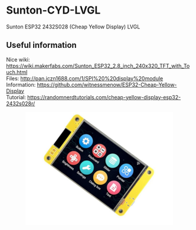 # Sunton-CYD-LVGL
Sunton  ESP32 2432S028 (Cheap Yellow Display) LVGL

## Useful information
Nice wiki:    https://wiki.makerfabs.com/Sunton_ESP32_2.8_inch_240x320_TFT_with_Touch.html   
Files:        http://pan.jczn1688.com/1/SPI%20%20display%20module    
Information:  https://github.com/witnessmenow/ESP32-Cheap-Yellow-Display    
Tutorial:     https://randomnerdtutorials.com/cheap-yellow-display-esp32-2432s028r/    


<p align="center">
  <img src="https://github.com/paulhamsh/Sunton-CYD-LVGL/blob/main/sunton_esp32_2432S028.jpg" width="400" title="Sunton 2432S028 (Cheap Yellow Display)">
</p>


